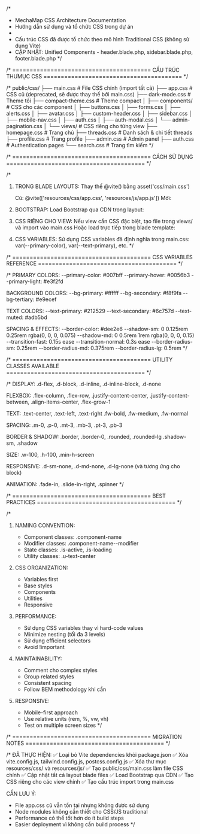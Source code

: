 /*
 * MechaMap CSS Architecture Documentation
 * Hướng dẫn sử dụng và tổ chức CSS trong dự án
 *
 * Cấu trúc CSS đã được tổ chức theo mô hình Traditional CSS (không sử dụng Vite)
 * CẬP NHẬT: Unified Components - header.blade.php, sidebar.blade.php, footer.blade.php
 */

/* ========================================
   CẤU TRÚC THƯMỤC CSS
   ======================================== */

/*
public/css/
├── main.css                 # File CSS chính (import tất cả)
├── app.css                  # CSS cũ (deprecated, sẽ được thay thế bởi main.css)
├── dark-mode.css           # Theme tối
├── compact-theme.css       # Theme compact
│
├── components/             # CSS cho các component
│   ├── buttons.css
│   ├── forms.css
│   ├── alerts.css
│   ├── avatar.css
│   ├── custom-header.css
│   ├── sidebar.css
│   ├── mobile-nav.css
│   ├── auth.css
│   ├── auth-modal.css
│   └── admin-pagination.css
│
└── views/                  # CSS riêng cho từng view
    ├── homepage.css        # Trang chủ
    ├── threads.css         # Danh sách & chi tiết threads
    ├── profile.css         # Trang profile
    ├── admin.css          # Admin panel
    ├── auth.css           # Authentication pages
    └── search.css         # Trang tìm kiếm
*/

/* ========================================
   CÁCH SỬ DỤNG
   ======================================== */

/*
1. TRONG BLADE LAYOUTS:
   Thay thế @vite() bằng asset('css/main.css')
   
   Cũ: @vite(['resources/css/app.css', 'resources/js/app.js'])
   Mới: <link rel="stylesheet" href="{{ asset('css/main.css') }}">

2. BOOTSTRAP:
   Load Bootstrap qua CDN trong layout:
   <link href="https://cdn.jsdelivr.net/npm/bootstrap@5.3.2/dist/css/bootstrap.min.css" rel="stylesheet">

3. CSS RIÊNG CHO VIEW:
   Nếu view cần CSS đặc biệt, tạo file trong views/ và import vào main.css
   Hoặc load trực tiếp trong blade template:
   <link rel="stylesheet" href="{{ asset('css/views/custom-view.css') }}">

4. CSS VARIABLES:
   Sử dụng CSS variables đã định nghĩa trong main.css:
   var(--primary-color), var(--text-primary), etc.
*/

/* ========================================
   CSS VARIABLES REFERENCE
   ======================================== */

/*
PRIMARY COLORS:
--primary-color: #007bff
--primary-hover: #0056b3
--primary-light: #e3f2fd

BACKGROUND COLORS:
--bg-primary: #ffffff
--bg-secondary: #f8f9fa
--bg-tertiary: #e9ecef

TEXT COLORS:
--text-primary: #212529
--text-secondary: #6c757d
--text-muted: #adb5bd

SPACING & EFFECTS:
--border-color: #dee2e6
--shadow-sm: 0 0.125rem 0.25rem rgba(0, 0, 0, 0.075)
--shadow-md: 0 0.5rem 1rem rgba(0, 0, 0, 0.15)
--transition-fast: 0.15s ease
--transition-normal: 0.3s ease
--border-radius-sm: 0.25rem
--border-radius-md: 0.375rem
--border-radius-lg: 0.5rem
*/

/* ========================================
   UTILITY CLASSES AVAILABLE
   ======================================== */

/*
DISPLAY:
.d-flex, .d-block, .d-inline, .d-inline-block, .d-none

FLEXBOX:
.flex-column, .flex-row, .justify-content-center, 
.justify-content-between, .align-items-center, .flex-grow-1

TEXT:
.text-center, .text-left, .text-right
.fw-bold, .fw-medium, .fw-normal

SPACING:
.m-0, .p-0, .mt-3, .mb-3, .pt-3, .pb-3

BORDER & SHADOW:
.border, .border-0, .rounded, .rounded-lg
.shadow-sm, .shadow

SIZE:
.w-100, .h-100, .min-h-screen

RESPONSIVE:
.d-sm-none, .d-md-none, .d-lg-none (và tương ứng cho block)

ANIMATION:
.fade-in, .slide-in-right, .spinner
*/

/* ========================================
   BEST PRACTICES
   ======================================== */

/*
1. NAMING CONVENTION:
   - Component classes: .component-name
   - Modifier classes: .component-name--modifier
   - State classes: .is-active, .is-loading
   - Utility classes: .u-text-center

2. CSS ORGANIZATION:
   - Variables first
   - Base styles
   - Components
   - Utilities
   - Responsive

3. PERFORMANCE:
   - Sử dụng CSS variables thay vì hard-code values
   - Minimize nesting (tối đa 3 levels)
   - Sử dụng efficient selectors
   - Avoid !important

4. MAINTAINABILITY:
   - Comment cho complex styles
   - Group related styles
   - Consistent spacing
   - Follow BEM methodology khi cần

5. RESPONSIVE:
   - Mobile-first approach
   - Use relative units (rem, %, vw, vh)
   - Test on multiple screen sizes
*/

/* ========================================
   MIGRATION NOTES
   ======================================== */

/*
ĐÃ THỰC HIỆN:
✅ Loại bỏ Vite dependencies khỏi package.json
✅ Xóa vite.config.js, tailwind.config.js, postcss.config.js
✅ Xóa thư mục resources/css/ và resources/js/
✅ Tạo public/css/main.css làm file CSS chính
✅ Cập nhật tất cả layout blade files
✅ Load Bootstrap qua CDN
✅ Tạo CSS riêng cho các view chính
✅ Tạo cấu trúc import trong main.css

CẦN LƯU Ý:
- File app.css cũ vẫn tồn tại nhưng không được sử dụng
- Node modules không cần thiết cho CSS/JS traditional
- Performance có thể tốt hơn do ít build steps
- Easier deployment vì không cần build process
*/
